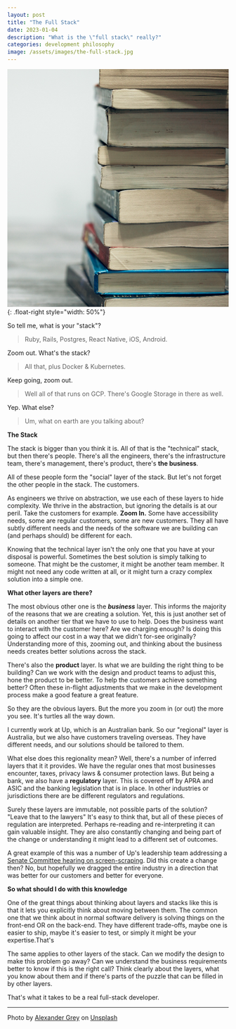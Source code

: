 ```yaml
---
layout: post
title: "The Full Stack"
date: 2023-01-04
description: "What is the \"full stack\" really?"
categories: development philosophy
image: /assets/images/the-full-stack.jpg
---
```


![The Full Stack](/assets/images/the-full-stack.jpg){: .float-right style="width: 50%"}

<div class="conversation">
So tell me, what is your "stack"?

> Ruby, Rails, Postgres, React Native, iOS, Android.

Zoom out. What's the stack?

> All that, plus Docker & Kubernetes.

Keep going, zoom out.

> Well all of that runs on GCP. There's Google Storage in there as well.

Yep. What else?

> Um, what on earth are you talking about?

</div>

**The Stack**

The stack is bigger than you think it is. All of that is the "technical" stack, but then there's people. There's all the engineers, there's the infrastructure team, there's management, there's product, there's **the business**.

All of these people form the "social" layer of the stack. But let's not forget the other people in the stack. The customers.

As engineers we thrive on abstraction, we use each of these layers to hide complexity. We thrive in the abstraction, but ignoring the details is at our peril. Take the customers for example. **Zoom In.** Some have accessibility needs, some are regular customers, some are new customers. They all have subtly different needs and the needs of the software we are building can (and perhaps should) be different for each.

Knowing that the technical layer isn't the only one that you have at your disposal is powerful. Sometimes the best solution is simply talking to someone. That might be the customer, it might be another team member. It might not need any code written at all, or it might turn a crazy complex solution into a simple one.

**What other layers are there?**

The most obvious other one is the **_business_** layer. This informs the majority of the reasons that we are creating a solution. Yet, this is just another set of details on another tier that we have to use to help. Does the business want to interact with the customer here? Are we charging enough? Is doing this going to affect our cost in a way that we didn't for-see originally? Understanding more of this, zooming out, and thinking about the business needs creates better solutions across the stack.

There's also the **product** layer. Is what we are building the right thing to be building? Can we work with the design and product teams to adjust this, hone the product to be better. To help the customers achieve something better? Often these in-flight adjustments that we make in the development process make a good feature a great feature.

So they are the obvious layers. But the more you zoom in (or out) the more you see. It's turtles all the way down.

I currently work at Up, which is an Australian bank. So our "regional" layer is Australia, but we also have customers traveling overseas. They have different needs, and our solutions should be tailored to them.

What else does this regionality mean? Well, there's a number of inferred layers that it it provides. We have the regular ones that most businesses encounter, taxes, privacy laws & consumer protection laws. But being a bank, we also have a **regulatory** layer. This is covered off by APRA and ASIC and the banking legislation that is in place. In other industries or jurisdictions there are be different regulators and regulations.

Surely these layers are immutable, not possible parts of the solution? "Leave that to the lawyers" It's easy to think that, but all of these pieces of regulation are interpreted. Perhaps re-reading and re-interpreting it can gain valuable insight. They are also constantly changing and being part of the change or understanding it might lead to a different set of outcomes.

A great example of this was a number of Up's leadership team addressing a [Senate Committee hearing on screen-scraping](https://parlinfo.aph.gov.au/parlInfo/search/display/display.w3p;query=Id%3A%22committees%2Fcommsen%2Faeb4dd20-c72d-46fd-9981-906bea37a2f7%2F0004%22;src1=sm1). Did this create a change then? No, but hopefully we dragged the entire industry in a direction that was better for our customers and better for everyone.

**So what should I do with this knowledge**

One of the great things about thinking about layers and stacks like this is that it lets you explicitly think about moving between them. The common one that we think about in normal software delivery is solving things on the front-end OR on the back-end. They have different trade-offs, maybe one is easier to ship, maybe it's easier to test, or simply it might be your expertise.That's

The same applies to other layers of the stack. Can we modify the design to make this problem go away? Can we understand the business requirements better to know if this is the right call? Think clearly about the layers, what you know about them and if there's parts of the puzzle that can be filled in by other layers.

That's what it takes to be a real full-stack developer.

---

Photo by <a href="https://unsplash.com/@sharonmccutcheon?utm_source=unsplash&utm_medium=referral&utm_content=creditCopyText">Alexander Grey</a> on <a href="https://unsplash.com/photos/eMP4sYPJ9x0?utm_source=unsplash&utm_medium=referral&utm_content=creditCopyText">Unsplash</a>
